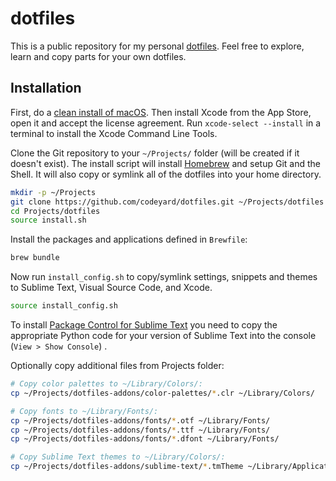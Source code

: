 # dotfiles

This is a public repository for my personal [dotfiles](https://dotfiles.github.io/). Feel free to explore, learn and copy parts for your own dotfiles.


## Installation

First, do a [clean install of macOS](https://www.imore.com/how-do-clean-install-macos). Then install Xcode from the App Store, open it and accept the license agreement. Run `xcode-select --install` in a terminal to install the Xcode Command Line Tools.

Clone the Git repository to your `~/Projects/` folder (will be created if it doesn't exist). The install script will install [Homebrew](https://brew.sh) and setup Git and the Shell. It will also copy or symlink all of the dotfiles into your home directory.

```bash
mkdir -p ~/Projects
git clone https://github.com/codeyard/dotfiles.git ~/Projects/dotfiles
cd Projects/dotfiles
source install.sh
```


Install the packages and applications defined in `Brewfile`:
```bash
brew bundle
```


Now run `install_config.sh` to copy/symlink settings, snippets and themes to Sublime Text, Visual Source Code, and Xcode.
```bash
source install_config.sh
```


To install [Package Control for Sublime Text](https://packagecontrol.io/installation) you need to copy the appropriate Python code for your version of Sublime Text into the console (`View > Show Console`) .


Optionally copy additional files from Projects folder:
```bash
# Copy color palettes to ~/Library/Colors/:
cp ~/Projects/dotfiles-addons/color-palettes/*.clr ~/Library/Colors/

# Copy fonts to ~/Library/Fonts/:
cp ~/Projects/dotfiles-addons/fonts/*.otf ~/Library/Fonts/
cp ~/Projects/dotfiles-addons/fonts/*.ttf ~/Library/Fonts/
cp ~/Projects/dotfiles-addons/fonts/*.dfont ~/Library/Fonts/

# Copy Sublime Text themes to ~/Library/Colors/:
cp ~/Projects/dotfiles-addons/sublime-text/*.tmTheme ~/Library/Application\ Support/Sublime\ Text\ 3/Packages/User/
```
